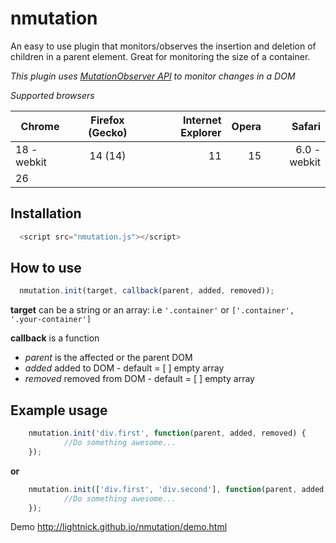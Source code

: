 # nmutation
An easy to use plugin that monitors/observes the insertion and deletion of children in a parent element. 
Great for monitoring the size of a container. 

*This plugin uses [MutationObserver API](https://developer.mozilla.org/en/docs/Web/API/MutationObserver) to monitor changes in a DOM*

*Supported browsers*

| Chrome        | Firefox (Gecko) | Internet Explorer  | Opera | Safari 	 |
| ------------- |:---------------:| ------------------:| -----:| -----------:|
| 18 -webkit    | 14 (14) 		  | 11     			   | 15    |  6.0 -webkit|
| 26            |			 	  |                    |       |             |

## Installation
```javascript
  <script src="nmutation.js"></script>
```
## How to use
```javascript
  nmutation.init(target, callback(parent, added, removed));
```
  **target** can be a string or an array: i.e `'.container'` or `['.container', '.your-container']`
  
  **callback** is a function
  * *parent* is the affected or the parent DOM
  * *added* added to DOM - default = [ ] empty array
  * *removed* removed from DOM - default = [ ] empty array

## Example usage
```javascript
    nmutation.init('div.first', function(parent, added, removed) {
			//Do something awesome...
	});
```
**or**
```javascript
    nmutation.init(['div.first', 'div.second'], function(parent, added, removed) {
			//Do something awesome...
	});
```
Demo http://lightnick.github.io/nmutation/demo.html

